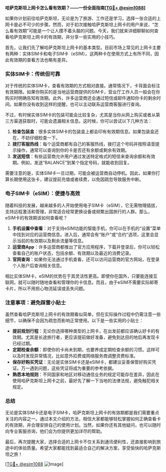 **哈萨克斯坦上网卡怎么看有效期？——一份全面指南[[TG💪+ @esim1088](https://t.me/s/esim1088)]**

如果你计划前往哈萨克斯坦，无论是为了旅游、工作还是学习，选择一张合适的上网卡是必不可少的步骤。然而，对于初次接触哈萨克斯坦上网卡的用户来说，“怎么看有效期”可能是一个让人摸不着头脑的问题。今天，我们就来详细聊聊如何查看哈萨克斯坦上网卡的有效期，并分享一些实用的小技巧。

首先，让我们先了解哈萨克斯坦上网卡的基本类型。目前市场上常见的上网卡主要有两种：实体SIM卡和电子SIM卡（eSIM）。这两种卡在使用方式上有所不同，因此有效期的查看方法也略有差异。

### 实体SIM卡：传统但可靠

对于传统的实体SIM卡，查看有效期的方式相对直接。通常情况下，卡背面会标注有效期限。如果你购买的是当地运营商提供的SIM卡，营业厅工作人员一般会在你购买时明确告知有效期。此外，许多运营商还会通过短信或邮件通知你卡的剩余时间。如果你没有收到这样的提醒，也可以主动联系运营商客服进行查询。

不过，有时候实体SIM卡的包装可能会比较复杂，尤其是当你从网上购买或者从第三方渠道获取时，可能会遗漏相关信息。这时候，你可以尝试以下几种方法：

1. **检查包装盒**：很多实体SIM卡的包装盒上都会印有有效期信息。如果包装盒还在，不妨仔细检查一下。
2. **拨打客服热线**：每个运营商都有自己的客服热线，拨打这个号码并按照语音提示操作，通常可以查询到你的卡是否还有余额或剩余有效期。
3. **发送短信**：有些运营商允许用户通过发送特定格式的短信来查询余额和有效期。例如，发送“BALANCE”到某个指定号码，就能收到回复。

需要注意的是，实体SIM卡一旦过期，可能会被运营商自动停机。因此，如果你打算长期使用这张卡，建议提前充值或者续费，以免因疏忽导致服务中断。

### 电子SIM卡（eSIM）：便捷与高效

随着科技的发展，越来越多的人开始使用电子SIM卡（eSIM），它无需物理插拔，支持远程激活和管理，非常适合经常更换设备或频繁出国旅行的人群。那么，eSIM卡的有效期该如何查看呢？

1. **手机设置中查看**：对于支持eSIM功能的智能手机，你可以在手机的“设置”菜单中找到对应的运营商信息。进入后，通常会有“账户”或“合约”选项，这里会显示当前的有效期以及剩余流量等信息。
2. **运营商App**：许多运营商都推出了官方应用程序，下载并登录后，你可以轻松查看自己的账户状态，包括余额、有效期以及最近的消费记录。
3. **官网查询**：如果你无法通过手机查看，还可以访问运营商的官方网站，在登录个人账户后查询相关信息。

相比实体SIM卡，eSIM的优势在于其灵活性更高。即使你在国外，只要能连接互联网，就可以随时随地查看和管理你的卡信息。而且，由于eSIM不需要实际邮寄卡片，所以不用担心物流延误或丢失问题。

### 注意事项：避免踩雷小贴士

虽然查看哈萨克斯坦上网卡的有效期看似简单，但在实际操作过程中仍需注意一些细节，以确保不会因为疏忽而影响正常使用。以下是一些实用的小贴士：

- **提前规划行程**：无论你选择哪种类型的上网卡，在出发前都应该确认好卡的有效期。尤其是长途旅行者，更应该提前做好准备，避免到达目的地后再发现卡已经过期。
- **定期检查余额**：即使你的卡尚未到期，也要养成定期检查余额的习惯。这样可以及时发现异常情况，比如意外扣费或网络服务商调整资费标准。
- **保存好购买凭证**：无论是实体SIM卡还是eSIM卡，都建议妥善保管好购买凭证。万一遇到问题，这些凭证将成为重要的参考依据。
- **熟悉本地规则**：不同国家和地区对移动通信业务的规定可能存在差异，因此在使用哈萨克斯坦上网卡之前，最好先了解一下当地的法律法规，避免触犯相关规定。

### 总结

无论是实体SIM卡还是电子SIM卡，哈萨克斯坦上网卡的有效期都是我们需要重点关注的内容之一。通过本文介绍的方法，相信大家都能够轻松掌握如何正确查看卡的有效期，并合理安排自己的使用计划。当然，如果你还有其他疑问，也可以随时向专业客服咨询，他们会为你提供更加详尽的帮助。

最后，再次提醒大家，选择合适的上网卡不仅关系到通讯便利性，还直接影响到旅途中的体验质量。希望大家都能找到最适合自己的解决方案，享受愉快的哈萨克斯坦之旅！

[[TG💪+ @esim1088](https://t.me/s/esim1088) ![Image](https://i.postimg.cc/4NQfJmqS/Snipaste-2025-05-13-00-14-12.png)]